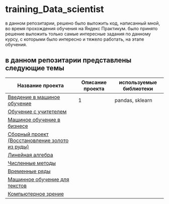 # training_Data_scientist
в данном репозитарии, решено было выложить код, написанный мной, во время прохождения обучения на Яндекс Практикум. было принято решение выложить только самые интересные задания по данному курсу, с которыми было интересно и тяжело работать, на этапе обучения.
## в данном репозитарии представлены следующие темы


Название проекта|Описание проекта|используемые библиотеки
-----------------------------|-----------------------------------------|------------------------
[Введение в машиное обучение](https://github.com/vvtyurin/training_Data_scientist/tree/main/Introduction%20to%20Machine%20Learning)|1| pandas, sklearn
[Обучение с учитетелем](https://github.com/vvtyurin/training_Data_scientist/tree/main/Training%20with%20a%20teacher)|
[Машиное обучение в бизнесе](https://github.com/vvtyurin/training_Data_scientist/tree/main/Machine%20learning%20in%20business)|
[Сборный проект (Восстановление золото из руды)](https://github.com/vvtyurin/training_Data_scientist/tree/main/Combined%20project%20-%201)|
[Линейная алгебра](https://github.com/vvtyurin/training_Data_scientist/tree/main/Linear%20Algebra)|
[Численные методы](https://github.com/vvtyurin/training_Data_scientist/tree/main/Numerical%20methods)|
[Временные ряды](https://github.com/vvtyurin/training_Data_scientist/tree/main/Time%20series)|
[Машинное обучение для текстов](https://github.com/vvtyurin/training_Data_scientist/tree/main/Machine%20learning%20for%20texts)|
[Компьютерное зрение](https://github.com/vvtyurin/training_Data_scientist/tree/main/Computer%20vision)|
